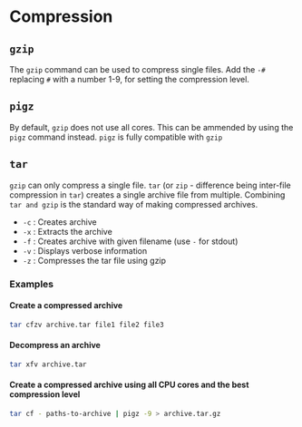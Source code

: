 # Compression

## `gzip`

The `gzip` command can be used to compress single files. Add the `-#` replacing `#` with a number 1-9, for setting the compression level.

## `pigz`

By default, `gzip` does not use all cores. This can be ammended by using the `pigz` command instead. `pigz` is fully compatible with `gzip`

## `tar`

`gzip` can only compress a single file. `tar` (or `zip` - difference being inter-file compression in `tar`) creates a single archive file from multiple.
Combining `tar and gzip` is the standard way of making compressed archives.

* `-c` : Creates archive
* `-x` : Extracts the archive
* `-f` : Creates archive with given filename (use `-` for stdout)
* `-v` : Displays verbose information
* `-z` : Compresses the tar file using gzip

### Examples

#### Create a compressed archive

```bash
tar cfzv archive.tar file1 file2 file3
```

#### Decompress an archive

```bash
tar xfv archive.tar
```

#### Create a compressed archive using all CPU cores and the best compression level

```bash
tar cf - paths-to-archive | pigz -9 > archive.tar.gz
```
